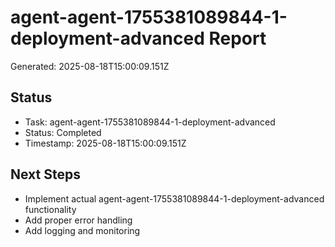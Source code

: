 # agent-agent-1755381089844-1-deployment-advanced Report

Generated: 2025-08-18T15:00:09.151Z

## Status
- Task: agent-agent-1755381089844-1-deployment-advanced
- Status: Completed
- Timestamp: 2025-08-18T15:00:09.151Z

## Next Steps
- Implement actual agent-agent-1755381089844-1-deployment-advanced functionality
- Add proper error handling
- Add logging and monitoring
